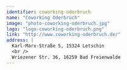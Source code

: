 ```yaml
---
identifier: coworking-oderbruch
name: "Coworking Oderbruch"
image: "photo-coworking-oderbruch.jpg"
logo: "logo-coworking-oderbruch.png"
link: "http://www.coworking-oderbruch.de/"
address: |
  Karl-Marx-Straße 5, 15324 Letschin
  <br />
  Wriezener Str. 36, 16259 Bad Freienwalde
---
```

